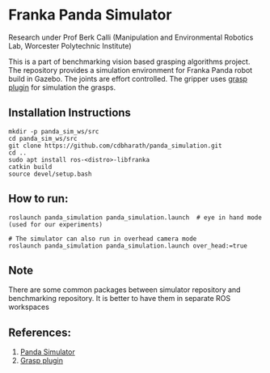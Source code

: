 # Franka Panda Simulator

Research under Prof Berk Calli (Manipulation and Environmental Robotics Lab, Worcester Polytechnic Institute)

This is a part of benchmarking vision based grasping algorithms project. The repository provides a simulation environment for Franka Panda robot build in Gazebo. The joints are effort controlled. The gripper uses [grasp plugin](https://github.com/JenniferBuehler/gazebo-pkgs "grasp plugin")  for simulation the grasps.

## Installation Instructions
```
mkdir -p panda_sim_ws/src
cd panda_sim_ws/src
git clone https://github.com/cdbharath/panda_simulation.git
cd ..
sudo apt install ros-<distro>-libfranka
catkin build
source devel/setup.bash
```

## How to run:
```
roslaunch panda_simulation panda_simulation.launch  # eye in hand mode (used for our experiments)

# The simulator can also run in overhead camera mode
roslaunch panda_simulation panda_simulation.launch over_head:=true
```

## Note
There are some common packages between simulator repository and benchmarking repository. It is better to have them in separate ROS workspaces

## References:
1. [Panda Simulator](https://github.com/erdalpekel/panda_simulation "Panda Simulator")
2. [Grasp plugin](https://github.com/JenniferBuehler/gazebo-pkgs "Grasp plugin")